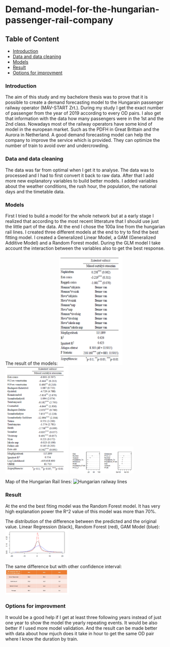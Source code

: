 # Demand-model-for-the-hungarian-passenger-rail-company


## Table of Content
- [Introduction](#Introduction)
- [Data and data cleaning](#Data-and-data-cleaning)
- [Models](#Models)
- [Result](#Result)
- [Options for improvment](#Options-for-improvment)

### Introduction

The aim of this study and my bachelore thesis was to prove that it is possible to create a demand forecasting model to the Hungarain passenger railway operator (MÁV-START Zrt.). During my study I get the exact number of passenger from the year of 2019 according to every OD pairs. I also get that information with the data how many passengers were in the 1st and the 2nd class. Nowadays most of the railway operators have some kind of model in the european market. Such as the PDFH in Great Brittain and the Aurora in Netherland. A good demand forecasting model can help the company to improve the service which is provided. They can optimize the number of train to avoid over and undercrowding.


### Data and data cleaning

The data was far from optimal when I get it to analyse. The data was to processed and I had to first convert it back to raw data. After that I add more new explanatory variables to build better models. I added variables about the weather conditions, the rush hour, the population, the national days and the timetable data.


### Models

First I tried to build a model for the whole network but at a early stage I realized that according to the most recent litterature that I should use just the little part of the data. At the end  I chose the 100a line from the hungarian rail lines. I created three different models at the end to try to find the best fitting model. I created a Generalized Linear Model, a GAM (Generalized Additive Model) and a Random Forest model. During the GLM model I take account the interaction between the variables also to get the best response.

The result of the models:
<img src="img/GLM.png" alt=GLM width='200'>
<img src="img/GAM.png" alt=GAM width='200'>
<img src="img/Forest.png" alt=Random-Forest width='200'>

Map of the Hungarian Rail lines:
<img src="https://www.sinekvilaga.hu/php_images/vonalkat-602x424.jpg" alt="Hungarian railway lines" />

### Result

At the end the best fiting model was the Random Forest model. It has very high explanation power the R^2 value of this model was more than 70%.

The distribution of the difference between the predicted and the original value. Linear Regression (black), Random Forest (red), GAM Model (blue):
<img src="img/result.png" alt=Result width='200'>

The same difference but with other confidence interval:
<img src="img/table.jpg" alt=Table width='200'>


### Options for improvment

It would be a good help if I get at least three following years instead of just one year to show the model the yearly repeating events. It would be also better if I used more model validation. And the result can be made better with data about how mjuch does it take in hour to get the same OD pair where I know the duration by train.
